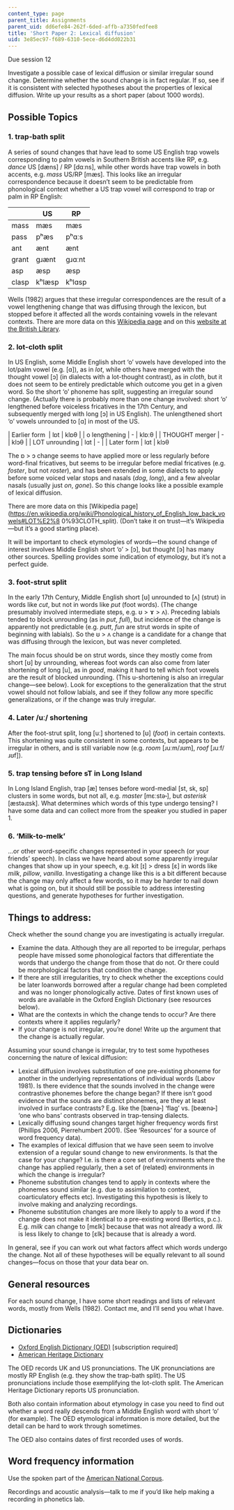 ```yaml
---
content_type: page
parent_title: Assignments
parent_uid: dd6efe84-262f-6ded-affb-a7350fedfee8
title: 'Short Paper 2: Lexical diffusion'
uid: 3e85ec97-f689-6310-5ece-d6d4dd022b31
---
```


Due session 12

Investigate a possible case of lexical diffusion or similar irregular sound change. Determine whether the sound change is in fact regular. If so, see if it is consistent with selected hypotheses about the properties of lexical diffusion. Write up your results as a short paper (about 1000 words).

Possible Topics
---------------

### 1\. trap-bath split

A series of sound changes that have lead to some US English trap vowels corresponding to palm vowels in Southern British accents like RP, e.g. _dance_ US \[dæns\] / RP \[dɑːns\], while other words have trap vowels in both accents, e.g. _mass_ US/RP \[mæs\]. This looks like an irregular correspondence because it doesn’t seem to be predictable from phonological context whether a US trap vowel will correspond to trap or palm in RP English:

| &nbsp; | US | RP |
| --- | --- | --- |
| mass | mæs | mæs |
| pass | pʰæs | pʰɑːs |
| ant | ænt | ænt |
| grant | ɡɹænt | ɡɹɑːnt |
| asp | æsp | æsp |
| clasp | kʰlæsp | kʰlɑsp 

Wells (1982) argues that these irregular correspondences are the result of a vowel lengthening change that was diffusing through the lexicon, but stopped before it affected all the words containing vowels in the relevant contexts. There are more data on this [Wikipedia page](http://en.wikipedia.org/wiki/Phonological_history_of_English_short_A#Trap.E2.80.93bath_split_in_Received_Pronunciation) and on this [website at the British Library](http://www.bl.uk/learning/langlit/sounds/changingvoices/phonological-change/trap-bath-split/).

### 2\. lot-cloth split

In US English, some Middle English short ‘o’ vowels have developed into the lot/palm vowel (e.g. \[ɑ\]), as in _lot_, while others have merged with the thought vowel \[ɔ\] (in dialects with a lot-thought contrast), as in _cloth_, but it does not seem to be entirely predictable which outcome you get in a given word. So the short ‘o’ phoneme has split, suggesting an irregular sound change. (Actually there is probably more than one change involved: short ‘o’ lengthened before voiceless fricatives in the 17th Century, and subsequently merged with long \[ɔ\] in US English). The unlengthened short ‘o’ vowels unrounded to \[ɑ\] in most of the US.

| Earlier form  | lɒt | klɒθ |
| o lengthening | \- | klɒːθ |
| THOUGHT merger | \- | klɔθ |
| LOT unrounding | lɑt | \- |
| Later form | lɑt | klɔθ 

The ɒ > ɔ change seems to have applied more or less regularly before word-final fricatives, but seems to be irregular before medial fricatives (e.g. _foster_, but not _roster_), and has been extended in some dialects to apply before some voiced velar stops and nasals (_dog_, _long_), and a few alveolar nasals (usually just _on_, _gone_). So this change looks like a possible example of lexical diffusion.

There are more data on this [Wikipedia page](https://en.wikipedia.org/wiki/Phonological_history_of_English_low_back_vowels#LOT%E2%8 0%93CLOTH_split). (Don’t take it on trust—it’s Wikipedia—but it’s a good starting place).

It will be important to check etymologies of words—the sound change of interest involves Middle English short ‘o’ > \[ɔ\], but thought \[ɔ\] has many other sources. Spelling provides some indication of etymology, but it’s not a perfect guide.

### 3\. foot-strut split

In the early 17th Century, Middle English short \[ʊ\] unrounded to \[ʌ\] (strut) in words like _cut_, but not in words like _put_ (foot words). (The change presumably involved intermediate steps, e.g. ʊ > ɤ > ʌ). Preceding labials tended to block unrounding (as in _put_, _full_), but incidence of the change is apparently not predictable (e.g. _putt_, _fun_ are strut words in spite of beginning with labials). So the ʊ > ʌ change is a candidate for a change that was diffusing through the lexicon, but was never completed.

The main focus should be on strut words, since they mostly come from short \[ʊ\] by unrounding, whereas foot words can also come from later shortening of long \[u\], as in _good_, making it hard to tell which foot vowels are the result of blocked unrounding. (This u-shortening is also an irregular change—see below). Look for exceptions to the generalization that the strut vowel should not follow labials, and see if they follow any more specific generalizations, or if the change was truly irregular.

### 4\. Later /uː/ shortening

After the foot-strut split, long \[uː\] shortened to \[ʊ\] (_foot_) in certain contexts. This shortening was quite consistent in some contexts, but appears to be irregular in others, and is still variable now (e.g. _room_ \[ɹuːm/ɹʊm\], _roof_ \[ɹuːf/ɹʊf\]).

### 5\. trap tensing before sT in Long Island

In Long Island English, trap \[æ\] tenses before word-medial \[st, sk, sp\] clusters in some words, but not all, e.g. _master_ \[mɛːstə˞\], but _asterisk_ \[æstəɹɪsk\]. What determines which words of this type undergo tensing? I have some data and can collect more from the speaker you studied in paper 1.

### 6\. ‘Milk-to-melk’

…or other word-specific changes represented in your speech (or your friends’ speech). In class we have heard about some apparently irregular changes that show up in your speech, e.g. kit \[ɪ\] > dress \[ɛ\] in words like _milk_, _pillow_, _vanilla_. Investigating a change like this is a bit different because the change may only affect a few words, so it may be harder to nail down what is going on, but it should still be possible to address interesting questions, and generate hypotheses for further investigation.

Things to address:
------------------

Check whether the sound change you are investigating is actually irregular.

*   Examine the data. Although they are all reported to be irregular, perhaps people have missed some phonological factors that differentiate the words that undergo the change from those that do not. Or there could be morphological factors that condition the change.
*   If there are still irregularities, try to check whether the exceptions could be later loanwords borrowed after a regular change had been completed and was no longer phonologically active. Dates of first known uses of words are available in the Oxford English Dictionary (see resources below).
*   What are the contexts in which the change tends to occur? Are there contexts where it applies regularly?
*   If your change is not irregular, you’re done! Write up the argument that the change is actually regular.

Assuming your sound change is irregular, try to test some hypotheses concerning the nature of lexical diffusion:

*   Lexical diffusion involves substitution of one pre-existing phoneme for another in the underlying representations of individual words (Labov 1981). Is there evidence that the sounds involved in the change were contrastive phonemes before the change began? If there isn’t good evidence that the sounds are distinct phonemes, are they at least involved in surface contrasts? E.g. like the \[bænə˞\] ‘flag’ vs. \[beænə˞\] ‘one who bans’ contrasts observed in trap\-tensing dialects.
*   Lexically diffusing sound changes target higher frequency words first (Phillips 2006, Pierrehumbert 2001). (See ‘Resources’ for a source of word frequency data).
*   The examples of lexical diffusion that we have seen seem to involve extension of a regular sound change to new environments. Is that the case for your change? I.e. is there a core set of environments where the change has applied regularly, then a set of (related) environments in which the change is irregular?
*   Phoneme substitution changes tend to apply in contexts where the phonemes sound similar (e.g. due to assimilation to context, coarticulatory effects etc). Investigating this hypothesis is likely to involve making and analyzing recordings.
*   Phoneme substitution changes are more likely to apply to a word if the change does not make it identical to a pre-existing word (Bertics, p.c.). E.g. _milk_ can change to \[mɛlk\] because that was not already a word. _Ilk_ is less likely to change to \[ɛlk\] because that is already a word.

In general, see if you can work out what factors affect which words undergo the change. Not all of these hypotheses will be equally relevant to all sound changes—focus on those that your data bear on.

General resources
-----------------

For each sound change, I have some short readings and lists of relevant words, mostly from Wells (1982). Contact me, and I’ll send you what I have.

Dictionaries
------------

*   [Oxford English Dictionary (OED)](https://www.oed.com/) \[subscription required\]
*   [American Heritage Dictionary](https://www.ahdictionary.com/)

The OED records UK and US pronunciations. The UK pronunciations are mostly RP English (e.g. they show the trap-bath split). The US pronunciations include those exemplifying the lot-cloth split. The American Heritage Dictionary reports US pronunciation.

Both also contain information about etymology in case you need to find out whether a word really descends from a Middle English word with short ‘o’ (for example). The OED etymological information is more detailed, but the detail can be hard to work through sometimes.

The OED also contains dates of first recorded uses of words.

Word frequency information
--------------------------

Use the spoken part of the [American National Corpus](http://www.anc.org/data/anc-second-release/frequency-data/).

Recordings and acoustic analysis—talk to me if you’d like help making a recording in phonetics lab.